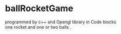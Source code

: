 # ballRocketGame
programmed by c++ and Opengl library in Code blocks<br>
one rocket and one or two balls .
